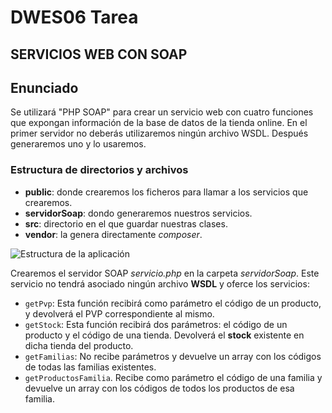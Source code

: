# DWES06 Tarea

## SERVICIOS WEB CON SOAP

## Enunciado

Se utilizará "PHP SOAP" para crear un servicio web con cuatro funciones que expongan información de la base de datos de la tienda online. 
En el primer servidor no deberás utilizaremos ningún archivo WSDL. Después generaremos uno y lo usaremos.

### Estructura de directorios y archivos

- **public**: donde crearemos los ficheros para llamar a los servicios que crearemos.
- **servidorSoap**: dondo generaremos nuestros servicios.
- **src**: directorio en el que guardar nuestras clases.
- **vendor**: la genera directamente *composer*.

![Estructura de la aplicación](/assets/DWES06_TAR_R01_Arbol.png "Estructura de la aplicación")

Crearemos el servidor SOAP *servicio.php* en la carpeta *servidorSoap*.
Este servicio no tendrá asociado ningún archivo **WSDL** y oferce los servicios:

- `getPvp`: Esta función recibirá como parámetro el código de un producto, y devolverá el PVP correspondiente al mismo.
- `getStock`:  Esta función recibirá dos parámetros: el código de un producto y el código de una tienda. Devolverá el **stock** existente en dicha tienda del producto.
- `getFamilias`: No recibe parámetros y devuelve un array con los códigos de todas las familias existentes.
- `getProductosFamilia`. Recibe como parámetro el código de una familia y devuelve un array con los códigos de todos los productos de esa familia.